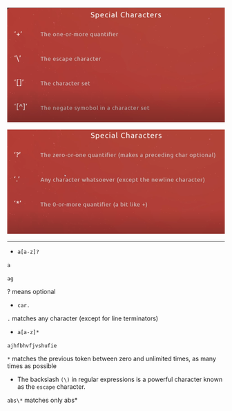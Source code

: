 ![alt text](/imgs/image1.png)

![alt text](/imgs/image2.png)

---

- `a[a-z]?`

`a`

`ag`

? means optional

- `car.`

`.` matches any character (except for line terminators)

- `a[a-z]*`

`ajhfbhvfjvshufie`

`*` matches the previous token between zero and unlimited times, as many times as possible

- The backslash `(\)` in regular expressions is a powerful character known as the `escape` character.

`abs\*` matches only abs\*
